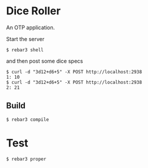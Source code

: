# Dice Roller

An OTP application.

Start the server
```
$ rebar3 shell
```
and then post some dice specs
```
$ curl -d "3d12+d6+5" -X POST http://localhost:2938
1: 10
$ curl -d "3d12+d6+5" -X POST http://localhost:2938
2: 21
```

## Build
```
$ rebar3 compile
```

# Test
```
$ rebar3 proper
```
